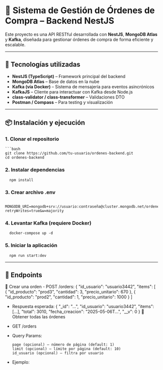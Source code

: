 # 🛒 Sistema de Gestión de Órdenes de Compra – Backend NestJS

Este proyecto es una API RESTful desarrollada con **NestJS**, **MongoDB Atlas** y **Kafka**, diseñada para gestionar órdenes de compra de forma eficiente y escalable.

---

## 🚀 Tecnologías utilizadas

- **NestJS (TypeScript)** – Framework principal del backend
- **MongoDB Atlas** – Base de datos en la nube
- **Kafka (vía Docker)** – Sistema de mensajería para eventos asincrónicos
- **KafkaJS** – Cliente para interactuar con Kafka desde Node.js
- **class-validator / class-transformer** – Validaciones DTO
- **Postman / Compass** – Para testing y visualización

---

## 📦 Instalación y ejecución

### 1. Clonar el repositorio

    ```bash
    git clone https://github.com/tu-usuario/ordenes-backend.git
    cd ordenes-backend
### 2. Instalar dependencias
      npm install
### 3. Crear archivo .env
      MONGODB_URI=mongodb+srv://usuario:contraseña@cluster.mongodb.net/ordenes_db?retryWrites=true&w=majority
### 4. Levantar Kafka (requiere Docker)
      docker-compose up -d
### 5. Iniciar la aplicación
      npm run start:dev
---

## 📮 Endpoints
🔹 Crear una orden
    - POST /orders:
    {
  "id_usuario": "usuario3442",
  "items": [
    { "id_producto": "prod3", "cantidad": 3, "precio_unitario": 670 },
    { "id_producto": "prod2", "cantidad": 1, "precio_unitario": 1000 }
  ]
-  Respuesta esperada:
  {
  "_id": "...",
  "id_usuario": "usuario3442",
  "items": [...],
  "total": 3010,
  "fecha_creacion": "2025-05-06T...",
  "__v": 0
}
🔹 Obtener todas las órdenes
- GET /orders

- Query Params:

      page (opcional) – número de página (default: 1)
      limit (opcional) – límite por página (default: 10)
      id_usuario (opcional) – filtra por usuario

- Ejemplo:



